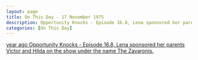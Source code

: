 ```yaml
---
layout: page
title: On This Day - 17 November 1975
description: Opportunity Knocks - Episode 16.8, Lena sponsored her parents Victor and Hilda on the show under the name The Zavaronis.
categories: [On This Day]
---
```


[<span id="age1"></span> year ago Opportunity Knocks - Episode 16.8, Lena sponsored her parents Victor and Hilda on the show under the name The Zavaronis.](/thames%20television/opportunity%20knocks/1975/11/17/opportunity-knocks.html)

<!-- Script for calculating number of years ago -->
<script>
var dob = '19751117';
var year = Number(dob.substr(0, 4));
var month = Number(dob.substr(4, 2)) - 1;
var day = Number(dob.substr(6, 2));
var today = new Date();
var age1 = today.getFullYear() - year;
if (today.getMonth() < month || (today.getMonth() == month && today.getDate() < day)) {
age1--;
}
document.getElementById("age1").innerHTML=age1;
</script>

